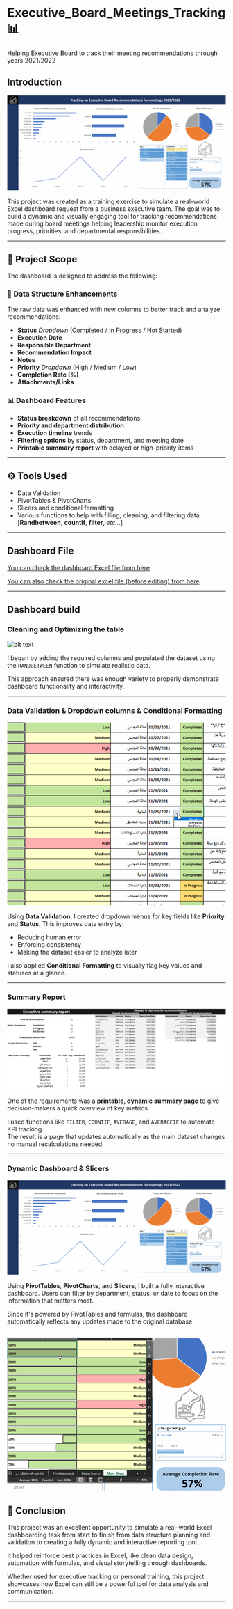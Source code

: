 # Executive_Board_Meetings_Tracking 📊
 Helping Executive Board to track their meeting recommendations through years 2021/2022

## Introduction
![alt text](<(3) Media/Gifs/Dynamic_dashboard.gif>)

This project was created as a training exercise to simulate a real-world Excel dashboard request from a business executive team. The goal was to build a dynamic and visually engaging tool for tracking recommendations made during board meetings helping leadership monitor execution progress, priorities, and departmental responsibilities.

---

## 🎯 Project Scope

The dashboard is designed to address the following:

### 🔧 Data Structure Enhancements
The raw data was enhanced with new columns to better track and analyze recommendations:
- **Status** *Dropdown* (Completed / In Progress / Not Started)
- **Execution Date**
- **Responsible Department**
- **Recommendation Impact**
- **Notes**
- **Priority** *Dropdown* (High / Medium / Low)
- **Completion Rate (%)**
- **Attachments/Links**

### 📊 Dashboard Features
- **Status breakdown** of all recommendations
- **Priority and department distribution**
- **Execution timeline** trends
- **Filtering options** by status, department, and meeting date
- **Printable summary report** with delayed or high-priority items

---

## ⚙️ Tools Used
- Data Validation
- PivotTables & PivotCharts
- Slicers and conditional formatting
- Various functions to help with filling, cleaning, and filtering data
[**Randbetween**, **countif**, **filter**, *etc...*]

---
## Dashboard File
[You can check the dashboard Excel file from here](./(2)%20In%20Progress/)

[You can also check the original excel file (before editing) from here](./(1)%20Source/)

---
## Dashboard build
### Cleaning and Optimizing the table

![alt text](<(3) Media/Gifs/Transition.gif>)

I began by adding the required columns and populated the dataset using the `RANDBETWEEN` function to simulate realistic data.

This approach ensured there was enough variety to properly demonstrate dashboard functionality and interactivity.

---
### Data Validation & Dropdown columns & Conditional Formatting

![alt text](<(3) Media/Gifs/Data_Validation.gif>)

Using **Data Validation**, I created dropdown menus for key fields like **Priority** and **Status**. This improves data entry by:
- Reducing human error
- Enforcing consistency
- Making the dataset easier to analyze later

I also applied **Conditional Formatting** to visually flag key values and statuses at a glance.

---
### Summary Report

![alt text](<(3) Media/Still_Images/summary_report.png>)

One of the requirements was a **printable, dynamic summary page** to give decision-makers a quick overview of key metrics.

I used functions like `FILTER`, `COUNTIF`, `AVERAGE`, and `AVERAGEIF` to automate KPI tracking.  
The result is a page that updates automatically as the main dataset changes no manual recalculations needed.

---
### Dynamic Dashboard & Slicers

![alt text](<(3) Media/Gifs/Dynamic_dashboard.gif>)

Using **PivotTables**, **PivotCharts**, and **Slicers**, I built a fully interactive dashboard. Users can filter by department, status, or date to focus on the information that matters most.

Since it's powered by PivotTables and formulas, the dashboard automatically reflects any updates made to the original database

![alt text](<(3) Media/Gifs/Dynamic_KPI.gif>)
---

## 🧠 Conclusion

This project was an excellent opportunity to simulate a real-world Excel dashboarding task from start to finish from data structure planning and validation to creating a fully dynamic and interactive reporting tool.

It helped reinforce best practices in Excel, like clean data design, automation with formulas, and visual storytelling through dashboards.

Whether used for executive tracking or personal training, this project showcases how Excel can still be a powerful tool for data analysis and communication.

---
